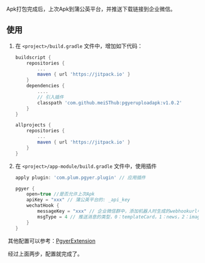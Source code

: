 Apk打包完成后，上次Apk到蒲公英平台，并推送下载链接到企业微信。

## 使用

1. 在 `<project>/build.gradle` 文件中，增加如下代码：

   ```groovy
   buildscript {
       repositories {
           ...
           maven { url 'https://jitpack.io' }
       }
       dependencies {
           ....
           // 引入插件
           classpath 'com.github.meiSThub:pgyeruploadapk:v1.0.2'
       }
   }
   
   allprojects {
       repositories {
           ...
           maven { url 'https://jitpack.io' }
       }
   }
   ```

2. 在 `<project>/app-module/build.gradle` 文件中，使用插件

   ```groovy
   apply plugin: 'com.plum.pgyer.plugin' // 应用插件
   
   pgyer {
       open=true //是否允许上次Apk
       apiKey = "xxx" // 蒲公英平台的: _api_key
       wechatHook {
           messageKey = "xxx" // 企业微信群中，添加机器人时生成的webhookurl中的key
           msgType = 4 // 推送消息的类型，0：templateCard，1：news，2：image，3：markdown，4：markdown+image
       }
   }
   ```

​	其他配置可以参考：[PgyerExtension](https://github.com/meiSThub/pgyeruploadapk/blob/master/pgyerplugin/src/main/groovy/com/plum/pgyer/plugin/bean/PgyerExtension.groovy)

​	经过上面两步，配置就完成了。